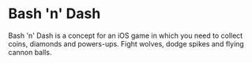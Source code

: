 # Bash 'n' Dash
Bash 'n' Dash is a concept for an iOS game in which you need to collect coins, diamonds and powers-ups. Fight wolves, dodge spikes and flying cannon balls.
